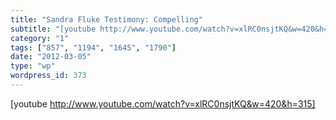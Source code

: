 ```yaml
---
title: "Sandra Fluke Testimony: Compelling"
subtitle: "[youtube http://www.youtube.com/watch?v=xlRC0nsjtKQ&w=420&h=315]"
category: "1"
tags: ["857", "1194", "1645", "1790"]
date: "2012-03-05"
type: "wp"
wordpress_id: 373
---
```

[youtube http://www.youtube.com/watch?v=xlRC0nsjtKQ&w=420&h=315]